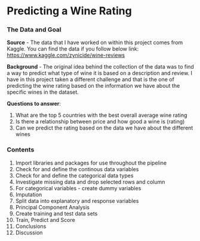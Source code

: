 # Predicting a Wine Rating

### The Data and Goal

<b>Source</b> - The data that I have worked on within this project comes from Kaggle. You can find the data if you follow below link: <br>https://www.kaggle.com/zynicide/wine-reviews

<b>Background</b> - The original idea behind the collection of the data was to find a way to predict what type of wine it is based on a description and review. I have in this project taken a different challenge and that is the one of predicting the wine rating based on the information we have about the specific wines in the dataset.

<b>Questions to answer</b>:
1. What are the top 5 countries with the best overall average wine rating
2. Is there a relationship between price and how good a wine is (rating)
3. Can we predict the rating based on the data we have about the different wines

### Contents

1. Import libraries and packages for use throughout the pipeline
2. Check for and define the continous data variables
3. Check for and define the categorical data types
4. Investigate missing data and drop selected rows and column
5. For categorical variables - create dummy variables
6. Imputation
7. Split data into explanatory and response variables
8. Principal Component Analysis
9. Create training and test data sets
10. Train, Predict and Score
12. Conclusions
13. Discussion

